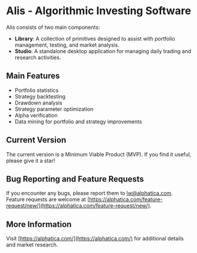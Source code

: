 # Alis - Algorithmic Investing Software

Alis consists of two main components:

- **Library**: A collection of primitives designed to assist with portfolio management, testing, and market analysis.
- **Studio**: A standalone desktop application for managing daily trading and research activities.

## Main Features

- Portfolio statistics
- Strategy backtesting
- Drawdown analysis
- Strategy parameter optimization
- Alpha verification
- Data mining for portfolio and strategy improvements

## Current Version

The current version is a Minimum Viable Product (MVP). If you find it useful, please give it a star!

## Bug Reporting and Feature Requests

If you encounter any bugs, please report them to [lw@alphatica.com](mailto:lw@alphatica.com).  
Feature requests are welcome at [https://alphatica.com/feature-request/new/](https://alphatica.com/feature-request/new/).

## More Information

Visit [https://alphatica.com/](https://alphatica.com/) for additional details and market research.